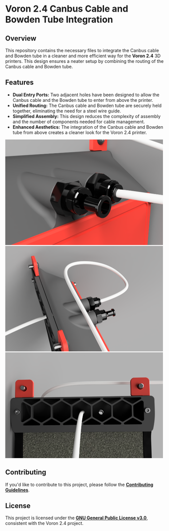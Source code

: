 # Voron 2.4 Canbus Cable and Bowden Tube Integration

## Overview

This repository contains the necessary files to integrate the Canbus cable and Bowden tube in a cleaner and more efficient way for the **Voron 2.4** 3D printers. 
This  design ensures a neater setup by combining the routing of the Canbus cable and Bowden tube.

## Features

- **Dual Entry Ports:** Two adjacent holes have been designed to allow the Canbus cable and the Bowden tube to enter from above the printer.
- **Unified Routing:** The Canbus cable and Bowden tube are securely held together, eliminating the need for a steel wire guide.
- **Simplified Assembly:** This design reduces the complexity of assembly and the number of components needed for cable management.
- **Enhanced Aesthetics:** The integration of the Canbus cable and Bowden tube from above creates a cleaner look for the Voron 2.4 printer.

<img src="images/preview.png" width="500px" alt="Canbus and Bowden Tube Integration">

<img src="images/image2.png" width="500px" alt="Canbus and Bowden Tube Integration">

<img src="images/image3.png" width="500px" alt="Canbus and Bowden Tube Integration">


## Contributing

If you'd like to contribute to this project, please follow the [**Contributing Guidelines**](/CONTRIBUTING.md).

## License

This project is licensed under the [**GNU General Public License v3.0**](https://github.com/cristianku/VORON_2_CANBUS_BOWDEN/blob/main/LICENSE.txt), consistent with the Voron 2.4 project.
